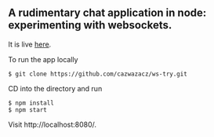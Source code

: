 ## A rudimentary chat application in node: experimenting with websockets.

It is live [here](https://shielded-brook-20013.herokuapp.com/).

To run the app locally
```
$ git clone https://github.com/cazwazacz/ws-try.git
```
CD into the directory and run
```
$ npm install
$ npm start
```
Visit http://localhost:8080/.
